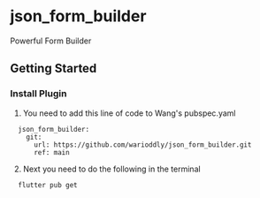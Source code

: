 # json_form_builder

Powerful Form Builder

## Getting Started

### Install Plugin 

1. You need to add this line of code to Wang's pubspec.yaml


```dependencies:
  json_form_builder:
    git:
      url: https://github.com/warioddly/json_form_builder.git
      ref: main
```

2. Next you need to do the following in the terminal

``` 
  flutter pub get
``` 
